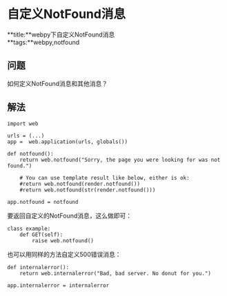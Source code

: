 # 自定义NotFound消息
**title:**webpy下自定义NotFound消息  
**tags:**webpy,notfound  


## 问题

如何定义NotFound消息和其他消息？

## 解法

    import web

    urls = (...)
    app =  web.application(urls, globals())

    def notfound():
        return web.notfound("Sorry, the page you were looking for was not found.")

        # You can use template result like below, either is ok:
        #return web.notfound(render.notfound())
        #return web.notfound(str(render.notfound()))

    app.notfound = notfound


要返回自定义的NotFound消息，这么做即可：

    class example:
        def GET(self):
            raise web.notfound()

也可以用同样的方法自定义500错误消息：

    def internalerror():
        return web.internalerror("Bad, bad server. No donut for you.")

    app.internalerror = internalerror
